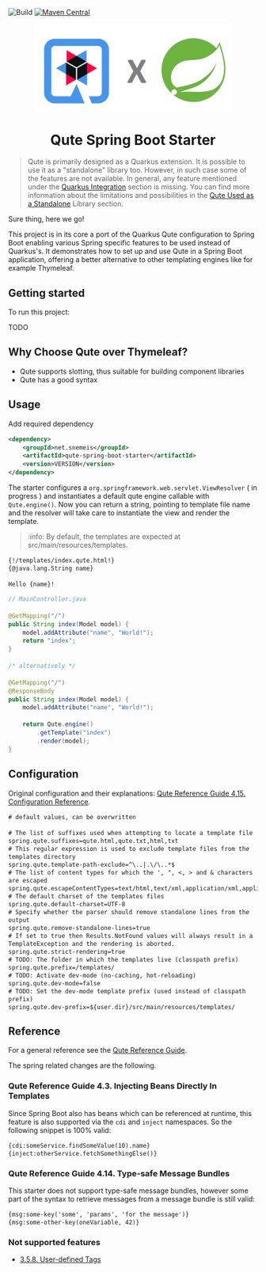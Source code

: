 ![Build](https://github.com/anosim114/qute-spring-boot-starter/actions/workflows/maven.yml/badge.svg)
[![Maven Central](https://img.shields.io/maven-central/v/net.snemeis/qute-spring-boot-starter.svg)](https://central.sonatype.com/artifact/net.snemeis/qute-spring-boot-starter)

<p align="center">
    <img src="https://github.com/anosim114/qute-spring-boot-starter/blob/master/_readme/qute_spring.png" alt="Logo" width="400" />
</p>

<h1 align="center">Qute Spring Boot Starter</h1> 

> Qute is primarily designed as a Quarkus extension.
> It is possible to use it as a "standalone" library too.
> However, in such case some of the features are not available.
> In general, any feature mentioned under the [Quarkus Integration](https://huifer.github.io/quarkus-document/generated-docs/qute-reference.html#quarkus_integration)
> section is missing.
> You can find more information about the limitations and possibilities in the
> [Qute Used as a Standalone](https://huifer.github.io/quarkus-document/generated-docs/qute-reference.html#standalone)
> Library section.

Sure thing, here we go!

This project is in its core a port of the Quarkus Qute configuration to Spring Boot
enabling various Spring specific features to be used instead of Quarkus's.
It demonstrates how to set up and use Qute in a Spring Boot application,
offering a better alternative to other templating engines like for example Thymeleaf.

## Getting started

To run this project:

TODO

## Why Choose Qute over Thymeleaf?

- Qute supports slotting, thus suitable for building component libraries
- Qute has a good syntax

## Usage

Add required dependency

```xml
<dependency>
    <groupId>net.snemeis</groupId>
    <artifactId>qute-spring-boot-starter</artifactId>
    <version>VERSION</version>
</dependency>
```

The starter configures a `org.springframework.web.servlet.ViewResolver` ( in progress )
and instantiates a default qute engine callable with `Qute.engine()`.
Now you can return a string, pointing to template file name and the resolver will take care to instantiate the view and render the template.

> :info: By default, the templates are expected at src/main/resources/templates.

```qute
{!/templates/index.qute.html!}
{@java.lang.String name}

Hello {name}!
```

```java
// MainController.java

@GetMapping("/") 
public String index(Model model) {
    model.addAttribute("name", "World!");
    return "index";
}

/* alternatively */

@GetMapping("/") 
@ResponseBody
public String index(Model model) {
    model.addAttribute("name", "World!");
    
    return Qute.engine()
        .getTemplate("index")
        .render(model);
}
```

## Configuration

Original configuration and their explanations: [Qute Reference Guide 4.15. Configuration Reference](https://quarkus.io/guides/qute-reference#configuration-reference).

```properties
# default values, can be overwritten

# The list of suffixes used when attempting to locate a template file
spring.qute.suffixes=qute.html,qute.txt,html,txt
# This regular expression is used to exclude template files from the templates directory
spring.qute.template-path-exclude=^\..|.\/\..*$
# The list of content types for which the ', ", <, > and & characters are escaped
spring.qute.escapeContentTypes=text/html,text/xml,application/xml,application/xhtml+xml
# The default charset of the templates files
spring.qute.default-charset=UTF-8
# Specify whether the parser should remove standalone lines from the output
spring.qute.remove-standalone-lines=true
# If set to true then Results.NotFound values will always result in a TemplateException and the rendering is aborted.
spring.qute.strict-rendering=true
# TODO: The folder in which the templates live (classpath prefix)
spring.qute.prefix=/templates/
# TODO: Activate dev-mode (no-caching, hot-reloading)
spring.qute.dev-mode=false
# TODO: Set the dev-mode template prefix (used instead of classpath prefix)
spring.qute.dev-prefix=${user.dir}/src/main/resources/templates/
```

## Reference

For a general reference see the [Qute Reference Guide](https://quarkus.io/guides/qute-reference).

The spring related changes are the following.

### Qute Reference Guide 4.3. Injecting Beans Directly In Templates

Since Spring Boot also has beans which can be referenced at runtime, this feature is also supported
via the `cdi` and `inject` namespaces. So the following snippet is 100% valid:
```qute
{cdi:someService.findSomeValue(10).name} 
{inject:otherService.fetchSomethingElse()}
```

### Qute Reference Guide 4.14. Type-safe Message Bundles

This starter does not support type-safe message bundles,
however some part of the syntax to retrieve messages
from a message bundle is still valid:

```qute
{msg:some-key('some', 'params', 'for the message')}
{msg:some-other-key(oneVariable, 42)}
```

### Not supported features

- [3.5.8. User-defined Tags](https://quarkus.io/guides/qute-reference#user_tags)
